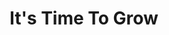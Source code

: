 ---
title: "It's Time To Grow"
description: "Achieve your goals with more speed, ease and pleasure by partnering with a professional like Sebastian Assaf."
layout: "home"

cta_link: '#'
cta_text: Book a call

# Hero Header Section

heading0: "Lorem Ipsum"
heading1: "It's Time To Grow"
heading2: "Achieve your goals with more speed, ease and pleasure by partnering with a professional like Sebastian Assaf."

about_heading: About Seb
about_1: Seb understands first-hand the challenge of balancing business and life.
about_2_heading: Business 
about_2_text: Seb was exposed to entrepreneurship at a young age. Growing up around his dad’s restaurant, Seb was taught early on to value honesty, trust, and the importance of good communication in business. These foundational skills helped him springboard into the business world where he continued to develop his diverse skillset in marketing and business. He is particularly skilled in all facets of online marketing. With more than a decade of experience, Seb’s mission is to share his wealth of practical marketing experience with people like you, supporting your vision for building your business and helping you design successful marketing strategies.
about_3_heading: Health
about_3_text: Life was busy and business was good, but Seb soon learned that life is more than business. After a sudden illness stopped life short, he was forced to come to terms with the importance of a balanced life. When he discovered natural wellness and experienced healing through good nutrition, essential oils and yoga, Seb knew he wanted to share his transformation with others. As well as offering marketing consultations, Seb teaches yoga and offers wellness consultations to help you attain a healthier well-balanced life.

service1: Digital Marketing
service1_text: In business, it's easy to get so overwhelmed with operations that you lose sight of your marketing objectives. When it comes to generating new clients and sales for your business online, Sebastian's wealth of experience and knowledge in digital marketing will help you find the little hinges that open big doors, and his connection to a very valuable network of contacts will help you get that extra edge over your competition.<br><br>Book a call now to start planning and achieving your business' digital marketing goals!

service2: Health & Well-Being
service2_text: Are you ready to take charge of your physical, mental & emotional well-being? An old zen proverb says, "You should sit in meditation for twenty minutes every day – unless you’re too busy; then you should sit for an hour."... There's no better time than the present to start meditating, moving your body, and transforming your health habits.<br><br>Book a call now to find out how you can reduce stress, increase your energy and feel better than you ever have before!

service3: Coaching & Consulting
service3_text: Do you struggle with clarity, direction & accountability when it comes to your goals? None of the successful people in the world work alone. All of them have either coaches, consultants or mentors that help them breakthrough barriers to their next milestone. By working with Sebastian, you will have a a teammate dedicated to your success.<br><br> Book a call now to discover how you can work together towards getting clear on your goals and making a quantum leap forward!

testimonial1: "Renaud Gagne"
testimonial1__alt: "Picture of Renaud Gagne"
testimonial1__desc: "Incredible caring service and I got my quote so quickly!"

testimonial2: "Emily"
testimonial2__alt: "Picture of Emily"
testimonial2__desc: "When you meet Alan, what becomes immediately clear is that he loves people. Alan put me at ease right away, and I soon felt like I was sitting down with a friend over coffee."
---